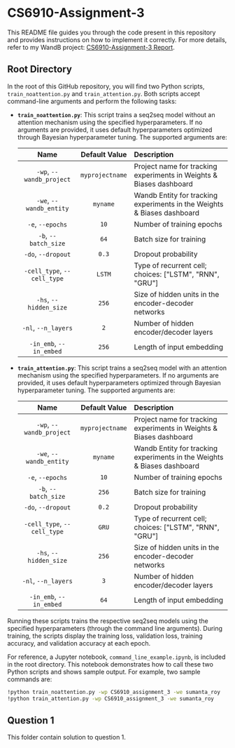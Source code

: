 # CS6910-Assignment-3

This README file guides you through the code present in this repository and provides instructions on how to implement it correctly. For more details, refer to my WandB project: [CS6910-Assignment-3 Report](https://wandb.ai/sumanta_roy/CS6910_assignment_3/reports/CS6910-Assignment-3--Vmlldzo3OTI0ODcx).

## Root Directory

In the root of this GitHub repository, you will find two Python scripts, `train_noattention.py` and `train_attention.py`. Both scripts accept command-line arguments and perform the following tasks:

- **`train_noattention.py`**: This script trains a seq2seq model without an attention mechanism using the specified hyperparameters. If no arguments are provided, it uses default hyperparameters optimized through Bayesian hyperparameter tuning. The supported arguments are:

  | Name | Default Value | Description |
  | :---: | :-------------: | :----------- |
  | `-wp`, `--wandb_project` | `myprojectname` | Project name for tracking experiments in Weights & Biases dashboard |
  | `-we`, `--wandb_entity` | `myname` | Wandb Entity for tracking experiments in the Weights & Biases dashboard |
  | `-e`, `--epochs` | `10` | Number of training epochs |
  | `-b`, `--batch_size` | `64` | Batch size for training |
  | `-do`, `--dropout` | `0.3` | Dropout probability |
  | `-cell_type`, `--cell_type` | `LSTM` | Type of recurrent cell; choices: ["LSTM", "RNN", "GRU"] |
  | `-hs`, `--hidden_size` | `256` | Size of hidden units in the encoder-decoder networks |
  | `-nl`, `--n_layers` | `2` | Number of hidden encoder/decoder layers |
  | `-in_emb`, `--in_embed` | `256` | Length of input embedding |

- **`train_attention.py`**: This script trains a seq2seq model with an attention mechanism using the specified hyperparameters. If no arguments are provided, it uses default hyperparameters optimized through Bayesian hyperparameter tuning. The supported arguments are:

  | Name | Default Value | Description |
  | :---: | :-------------: | :----------- |
  | `-wp`, `--wandb_project` | `myprojectname` | Project name for tracking experiments in Weights & Biases dashboard |
  | `-we`, `--wandb_entity` | `myname` | Wandb Entity for tracking experiments in the Weights & Biases dashboard |
  | `-e`, `--epochs` | `10` | Number of training epochs |
  | `-b`, `--batch_size` | `256` | Batch size for training |
  | `-do`, `--dropout` | `0.2` | Dropout probability |
  | `-cell_type`, `--cell_type` | `GRU` | Type of recurrent cell; choices: ["LSTM", "RNN", "GRU"] |
  | `-hs`, `--hidden_size` | `256` | Size of hidden units in the encoder-decoder networks |
  | `-nl`, `--n_layers` | `3` | Number of hidden encoder/decoder layers |
  | `-in_emb`, `--in_embed` | `64` | Length of input embedding |

Running these scripts trains the respective seq2seq models using the specified hyperparameters (through the command line arguments). During training, the scripts display the training loss, validation loss, training accuracy, and validation accuracy at each epoch. 

For reference, a Jupyter notebook, `command_line_example.ipynb`, is included in the root directory. This notebook demonstrates how to call these two Python scripts and shows sample output. For example, two sample commands are:

```bash
!python train_noattention.py -wp CS6910_assignment_3 -we sumanta_roy
!python train_attention.py -wp CS6910_assignment_3 -we sumanta_roy
```

## Question 1

This folder contain solution to question 1.

